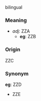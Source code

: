 bilingual
### Meaning
+ _adj_: ZZA
	+ __eg__: ZZB

### Origin

ZZC

### Synonym

__eg__: ZZD

+ ZZE


